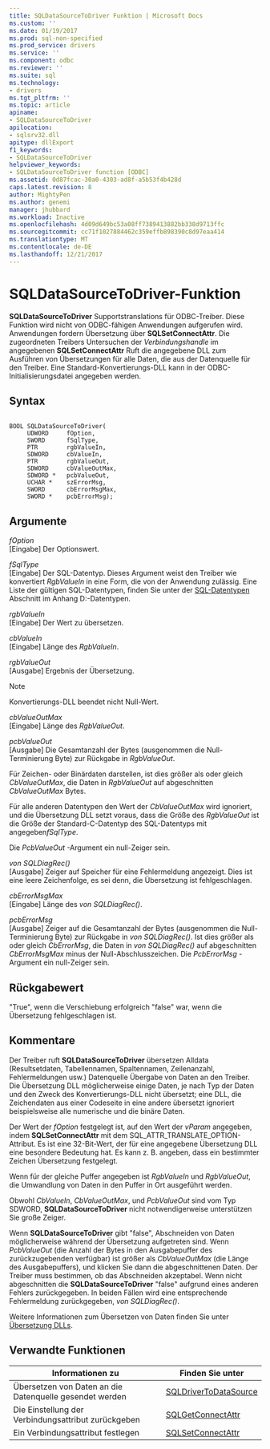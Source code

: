 ```yaml
---
title: SQLDataSourceToDriver Funktion | Microsoft Docs
ms.custom: ''
ms.date: 01/19/2017
ms.prod: sql-non-specified
ms.prod_service: drivers
ms.service: ''
ms.component: odbc
ms.reviewer: ''
ms.suite: sql
ms.technology:
- drivers
ms.tgt_pltfrm: ''
ms.topic: article
apiname:
- SQLDataSourceToDriver
apilocation:
- sqlsrv32.dll
apitype: dllExport
f1_keywords:
- SQLDataSourceToDriver
helpviewer_keywords:
- SQLDataSourceToDriver function [ODBC]
ms.assetid: 0d87fcac-30a0-4303-ad8f-a5b53f4b428d
caps.latest.revision: 8
author: MightyPen
ms.author: genemi
manager: jhubbard
ms.workload: Inactive
ms.openlocfilehash: 4d09d649bc53a08ff7389413882bb338d9713ffc
ms.sourcegitcommit: cc71f1027884462c359effb898390c8d97eaa414
ms.translationtype: MT
ms.contentlocale: de-DE
ms.lasthandoff: 12/21/2017
---
```

# <a name="sqldatasourcetodriver-function"></a>SQLDataSourceToDriver-Funktion
**SQLDataSourceToDriver** Supportstranslations für ODBC-Treiber. Diese Funktion wird nicht von ODBC-fähigen Anwendungen aufgerufen wird. Anwendungen fordern Übersetzung über **SQLSetConnectAttr**. Die zugeordneten Treibers Untersuchen der *Verbindungshandle* im angegebenen **SQLSetConnectAttr** Ruft die angegebene DLL zum Ausführen von Übersetzungen für alle Daten, die aus der Datenquelle für den Treiber. Eine Standard-Konvertierungs-DLL kann in der ODBC-Initialisierungsdatei angegeben werden.  
  
## <a name="syntax"></a>Syntax  
  
```  
  
BOOL SQLDataSourceToDriver(  
     UDWORD     fOption,  
     SWORD      fSqlType,  
     PTR        rgbValueIn,  
     SDWORD     cbValueIn,  
     PTR        rgbValueOut,  
     SDWORD     cbValueOutMax,  
     SDWORD *   pcbValueOut,  
     UCHAR *    szErrorMsg,  
     SWORD      cbErrorMsgMax,  
     SWORD *    pcbErrorMsg);  
```  
  
## <a name="arguments"></a>Argumente  
 *fOption*  
 [Eingabe] Der Optionswert.  
  
 *fSqlType*  
 [Eingabe] Der SQL-Datentyp. Dieses Argument weist den Treiber wie konvertiert *RgbValueIn* in eine Form, die von der Anwendung zulässig. Eine Liste der gültigen SQL-Datentypen, finden Sie unter der [SQL-Datentypen](../../../odbc/reference/appendixes/sql-data-types.md) Abschnitt im Anhang D:-Datentypen.  
  
 *rgbValueIn*  
 [Eingabe] Der Wert zu übersetzen.  
  
 *cbValueIn*  
 [Eingabe] Länge des *RgbValueIn*.  
  
 *rgbValueOut*  
 [Ausgabe] Ergebnis der Übersetzung.  
  
> [!NOTE]  
>  Konvertierungs-DLL beendet nicht Null-Wert.  
  
 *cbValueOutMax*  
 [Eingabe] Länge des *RgbValueOut*.  
  
 *pcbValueOut*  
 [Ausgabe] Die Gesamtanzahl der Bytes (ausgenommen die Null-Terminierung Byte) zur Rückgabe in *RgbValueOut*.  
  
 Für Zeichen- oder Binärdaten darstellen, ist dies größer als oder gleich *CbValueOutMax*, die Daten in *RgbValueOut* auf abgeschnitten *CbValueOutMax* Bytes.  
  
 Für alle anderen Datentypen den Wert der *CbValueOutMax* wird ignoriert, und die Übersetzung DLL setzt voraus, dass die Größe des *RgbValueOut* ist die Größe der Standard-C-Datentyp des SQL-Datentyps mit angegeben*fSqlType*.  
  
 Die *PcbValueOut* -Argument ein null-Zeiger sein.  
  
 *von SQLDiagRec()*  
 [Ausgabe] Zeiger auf Speicher für eine Fehlermeldung angezeigt. Dies ist eine leere Zeichenfolge, es sei denn, die Übersetzung ist fehlgeschlagen.  
  
 *cbErrorMsgMax*  
 [Eingabe] Länge des *von SQLDiagRec()*.  
  
 *pcbErrorMsg*  
 [Ausgabe] Zeiger auf die Gesamtanzahl der Bytes (ausgenommen die Null-Terminierung Byte) zur Rückgabe in *von SQLDiagRec()*. Ist dies größer als oder gleich *CbErrorMsg*, die Daten in *von SQLDiagRec()* auf abgeschnitten *CbErrorMsgMax* minus der Null-Abschlusszeichen. Die *PcbErrorMsg* -Argument ein null-Zeiger sein.  
  
## <a name="returns"></a>Rückgabewert  
 "True", wenn die Verschiebung erfolgreich "false" war, wenn die Übersetzung fehlgeschlagen ist.  
  
## <a name="comments"></a>Kommentare  
 Der Treiber ruft **SQLDataSourceToDriver** übersetzen Alldata (Resultsetdaten, Tabellennamen, Spaltennamen, Zeilenanzahl, Fehlermeldungen usw.) Datenquelle Übergabe von Daten an den Treiber. Die Übersetzung DLL möglicherweise einige Daten, je nach Typ der Daten und den Zweck des Konvertierungs-DLL nicht übersetzt; eine DLL, die Zeichendaten aus einer Codeseite in eine andere übersetzt ignoriert beispielsweise alle numerische und die binäre Daten.  
  
 Der Wert der *fOption* festgelegt ist, auf den Wert der *vParam* angegeben, indem **SQLSetConnectAttr** mit dem SQL_ATTR_TRANSLATE_OPTION-Attribut. Es ist eine 32-Bit-Wert, der für eine angegebene Übersetzung DLL eine besondere Bedeutung hat. Es kann z. B. angeben, dass ein bestimmter Zeichen Übersetzung festgelegt.  
  
 Wenn für der gleiche Puffer angegeben ist *RgbValueIn* und *RgbValueOut*, die Umwandlung von Daten in den Puffer in Ort ausgeführt werden.  
  
 Obwohl *CbValueIn*, *CbValueOutMax*, und *PcbValueOut* sind vom Typ SDWORD, **SQLDataSourceToDriver** nicht notwendigerweise unterstützen Sie große Zeiger.  
  
 Wenn **SQLDataSourceToDriver** gibt "false", Abschneiden von Daten möglicherweise während der Übersetzung aufgetreten sind. Wenn *PcbValueOut* (die Anzahl der Bytes in den Ausgabepuffer des zurückzugebenden verfügbar) ist größer als *CbValueOutMax* (die Länge des Ausgabepuffers), und klicken Sie dann die abgeschnittenen Daten. Der Treiber muss bestimmen, ob das Abschneiden akzeptabel. Wenn nicht abgeschnitten die **SQLDataSourceToDriver** "false" aufgrund eines anderen Fehlers zurückgegeben. In beiden Fällen wird eine entsprechende Fehlermeldung zurückgegeben, *von SQLDiagRec()*.  
  
 Weitere Informationen zum Übersetzen von Daten finden Sie unter [Übersetzung DLLs](../../../odbc/reference/develop-app/translation-dlls.md).  
  
## <a name="related-functions"></a>Verwandte Funktionen  
  
|Informationen zu|Finden Sie unter|  
|---------------------------|---------|  
|Übersetzen von Daten an die Datenquelle gesendet werden|[SQLDriverToDataSource](../../../odbc/reference/syntax/sqldrivertodatasource-function.md)|  
|Die Einstellung der Verbindungsattribut zurückgeben|[SQLGetConnectAttr](../../../odbc/reference/syntax/sqlgetconnectattr-function.md)|  
|Ein Verbindungsattribut festlegen|[SQLSetConnectAttr](../../../odbc/reference/syntax/sqlsetconnectattr-function.md)|
